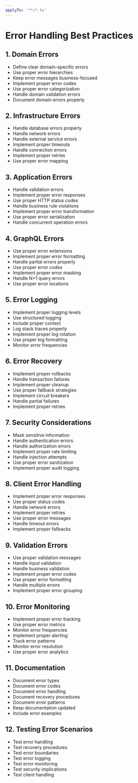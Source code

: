 ```yaml
---
applyTo: '**/*.ts'
---
```


# Error Handling Best Practices

## 1. Domain Errors

- Define clear domain-specific errors
- Use proper error hierarchies
- Keep error messages business-focused
- Implement proper error codes
- Use proper error categorization
- Handle domain validation errors
- Document domain errors properly

## 2. Infrastructure Errors

- Handle database errors properly
- Handle network errors
- Handle external service errors
- Implement proper timeouts
- Handle connection errors
- Implement proper retries
- Use proper error mapping

## 3. Application Errors

- Handle validation errors
- Implement proper error responses
- Use proper HTTP status codes
- Handle business rule violations
- Implement proper error transformation
- Use proper error serialization
- Handle concurrent operation errors

## 4. GraphQL Errors

- Use proper error extensions
- Implement proper error formatting
- Handle partial errors properly
- Use proper error codes
- Implement proper error masking
- Handle N+1 query errors
- Use proper error locations

## 5. Error Logging

- Implement proper logging levels
- Use structured logging
- Include proper context
- Log stack traces properly
- Implement proper log rotation
- Use proper log formatting
- Monitor error frequencies

## 6. Error Recovery

- Implement proper rollbacks
- Handle transaction failures
- Implement proper cleanup
- Use proper fallback strategies
- Implement circuit breakers
- Handle partial failures
- Implement proper retries

## 7. Security Considerations

- Mask sensitive information
- Handle authentication errors
- Handle authorization errors
- Implement proper rate limiting
- Handle injection attempts
- Use proper error sanitization
- Implement proper audit logging

## 8. Client Error Handling

- Implement proper error responses
- Use proper status codes
- Handle network errors
- Implement proper retries
- Use proper error messages
- Handle timeout errors
- Implement proper fallbacks

## 9. Validation Errors

- Use proper validation messages
- Handle input validation
- Handle business validation
- Implement proper error codes
- Use proper error formatting
- Handle multiple errors
- Implement proper error grouping

## 10. Error Monitoring

- Implement proper error tracking
- Use proper error metrics
- Monitor error frequencies
- Implement proper alerting
- Track error patterns
- Monitor error resolution
- Use proper error analytics

## 11. Documentation

- Document error types
- Document error codes
- Document error handling
- Document recovery procedures
- Document error patterns
- Keep documentation updated
- Include error examples

## 12. Testing Error Scenarios

- Test error handling
- Test recovery procedures
- Test error boundaries
- Test error logging
- Test error monitoring
- Test security implications
- Test client handling
